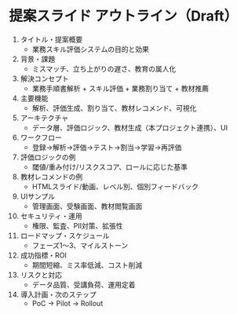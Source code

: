 # 提案スライド アウトライン（Draft）

1. タイトル・提案概要
   - 業務スキル評価システムの目的と効果
2. 背景・課題
   - ミスマッチ、立ち上がりの遅さ、教育の属人化
3. 解決コンセプト
   - 業務手順書解析 + スキル評価 + 業務割り当て + 教材推薦
4. 主要機能
   - 解析、評価生成、割り当て、教材レコメンド、可視化
5. アーキテクチャ
   - データ層、評価ロジック、教材生成（本プロジェクト連携）、UI
6. ワークフロー
   - 登録→解析→評価→テスト→割当→学習→再評価
7. 評価ロジックの例
   - 閾値/重み付け/リスクスコア、ロールに応じた基準
8. 教材レコメンドの例
   - HTMLスライド/動画、レベル別、個別フィードバック
9. UIサンプル
   - 管理画面、受験画面、教材閲覧画面
10. セキュリティ・運用
    - 権限、監査、PII対策、拡張性
11. ロードマップ・スケジュール
    - フェーズ1〜3、マイルストーン
12. 成功指標・ROI
    - 期間短縮、ミス率低減、コスト削減
13. リスクと対応
    - データ品質、受講負荷、運用定着
14. 導入計画・次のステップ
    - PoC → Pilot → Rollout